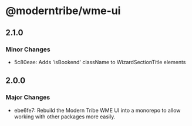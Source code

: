 # @moderntribe/wme-ui

## 2.1.0

### Minor Changes

- 5c80eae: Adds 'isBookend' className to WizardSectionTitle elements

## 2.0.0

### Major Changes

- ebe6fe7: Rebuild the Modern Tribe WME UI into a monorepo to allow working with other packages more easily.
